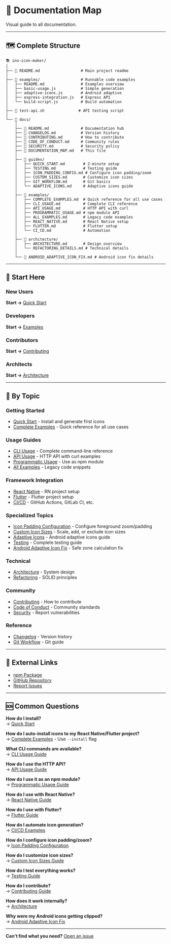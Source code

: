 # 📍 Documentation Map

Visual guide to all documentation.

---

## 🗺️ Complete Structure

```
📚 ino-icon-maker/
│
├── 📄 README.md                  # Main project readme
│
├── 📁 examples/                  # Runnable code examples
│   ├── README.md                # Examples overview
│   ├── basic-usage.js           # Simple generation
│   ├── adaptive-icons.js        # Android adaptive
│   ├── express-integration.js   # Express API
│   └── build-script.js          # Build automation
│
├── 📄 test-api.sh               # API testing script
│
└── 📁 docs/
    │
    ├── 📄 README.md              # Documentation hub
    ├── 📄 CHANGELOG.md           # Version history
    ├── 📄 CONTRIBUTING.md        # How to contribute
    ├── 📄 CODE_OF_CONDUCT.md     # Community rules
    ├── 📄 SECURITY.md            # Security policy
    ├── 📄 DOCUMENTATION_MAP.md   # This file
    │
    ├── 📁 guides/
    │   ├── QUICK_START.md        # 2-minute setup
    │   ├── TESTING.md            # Testing guide
    │   ├── ICON_PADDING_CONFIG.md # Configure icon padding/zoom
    │   ├── CUSTOM_SIZES.md       # Customize icon sizes
    │   ├── GIT_WORKFLOW.md       # Git basics
    │   └── ADAPTIVE_ICONS.md     # Adaptive icons guide
    │
    ├── 📁 examples/
    │   ├── COMPLETE_EXAMPLES.md  # Quick reference for all use cases
    │   ├── CLI_USAGE.md          # Complete CLI reference
    │   ├── API_USAGE.md          # HTTP API with curl
    │   ├── PROGRAMMATIC_USAGE.md # npm module API
    │   ├── ALL_EXAMPLES.md       # Legacy code examples
    │   ├── REACT_NATIVE.md       # React Native setup
    │   ├── FLUTTER.md            # Flutter setup
    │   └── CI_CD.md              # Automation
    │
    ├── 📁 architecture/
    │   ├── ARCHITECTURE.md       # Design overview
    │   └── REFACTORING_DETAILS.md # Technical details
    │
    └── 📄 ANDROID_ADAPTIVE_ICON_FIX.md # Android icon fix details
```

---

## 🎯 Start Here

### New Users

**Start →** [Quick Start](./guides/QUICK_START.md)

### Developers

**Start →** [Examples](./examples/ALL_EXAMPLES.md)

### Contributors

**Start →** [Contributing](./CONTRIBUTING.md)

### Architects

**Start →** [Architecture](./architecture/ARCHITECTURE.md)

---

## 📖 By Topic

### Getting Started

- [Quick Start](./guides/QUICK_START.md) - Install and generate first icons
- [Complete Examples](./examples/COMPLETE_EXAMPLES.md) - Quick reference for all use cases

### Usage Guides

- [CLI Usage](./examples/CLI_USAGE.md) - Complete command-line reference
- [API Usage](./examples/API_USAGE.md) - HTTP API with curl examples
- [Programmatic Usage](./examples/PROGRAMMATIC_USAGE.md) - Use as npm module
- [All Examples](./examples/ALL_EXAMPLES.md) - Legacy code snippets

### Framework Integration

- [React Native](./examples/REACT_NATIVE.md) - RN project setup
- [Flutter](./examples/FLUTTER.md) - Flutter project setup
- [CI/CD](./examples/CI_CD.md) - GitHub Actions, GitLab CI, etc.

### Specialized Topics

- [Icon Padding Configuration](./guides/ICON_PADDING_CONFIG.md) - Configure foreground zoom/padding
- [Custom Icon Sizes](./guides/CUSTOM_SIZES.md) - Scale, add, or exclude icon sizes
- [Adaptive Icons](./guides/ADAPTIVE_ICONS.md) - Android adaptive icons guide
- [Testing](./guides/TESTING.md) - Complete testing guide
- [Android Adaptive Icon Fix](./ANDROID_ADAPTIVE_ICON_FIX.md) - Safe zone calculation fix

### Technical

- [Architecture](./architecture/ARCHITECTURE.md) - System design
- [Refactoring](./architecture/REFACTORING_DETAILS.md) - SOLID principles

### Community

- [Contributing](./CONTRIBUTING.md) - How to contribute
- [Code of Conduct](./CODE_OF_CONDUCT.md) - Community standards
- [Security](./SECURITY.md) - Report vulnerabilities

### Reference

- [Changelog](./CHANGELOG.md) - Version history
- [Git Workflow](./guides/GIT_WORKFLOW.md) - Git guide

---

## 🔗 External Links

- [npm Package](https://www.npmjs.com/package/ino-icon-maker)
- [GitHub Repository](https://github.com/narek589/ino-icon-maker)
- [Report Issues](https://github.com/narek589/ino-icon-maker/issues)

---

## 🆘 Common Questions

**How do I install?**  
→ [Quick Start](./guides/QUICK_START.md)

**How do I auto-install icons to my React Native/Flutter project?**  
→ [Complete Examples](./examples/COMPLETE_EXAMPLES.md) - Use `--install` flag

**What CLI commands are available?**  
→ [CLI Usage Guide](./examples/CLI_USAGE.md)

**How do I use the HTTP API?**  
→ [API Usage Guide](./examples/API_USAGE.md)

**How do I use it as an npm module?**  
→ [Programmatic Usage Guide](./examples/PROGRAMMATIC_USAGE.md)

**How do I use with React Native?**  
→ [React Native Guide](./examples/REACT_NATIVE.md)

**How do I use with Flutter?**  
→ [Flutter Guide](./examples/FLUTTER.md)

**How do I automate icon generation?**  
→ [CI/CD Examples](./examples/CI_CD.md)

**How do I configure icon padding/zoom?**  
→ [Icon Padding Configuration](./guides/ICON_PADDING_CONFIG.md)

**How do I customize icon sizes?**  
→ [Custom Icon Sizes Guide](./guides/CUSTOM_SIZES.md)

**How do I test everything works?**  
→ [Testing Guide](./guides/TESTING.md)

**How do I contribute?**  
→ [Contributing Guide](./CONTRIBUTING.md)

**How does it work internally?**  
→ [Architecture](./architecture/ARCHITECTURE.md)

**Why were my Android icons getting clipped?**  
→ [Android Adaptive Icon Fix](./ANDROID_ADAPTIVE_ICON_FIX.md)

---

**Can't find what you need?** [Open an issue](https://github.com/narek589/ino-icon-maker/issues)
